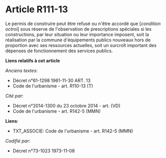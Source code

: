 # Article R111-13

Le permis de construire peut être refusé ou n'être accordé que [*condition octroi*] sous réserve de l'observation de
prescriptions spéciales si les constructions, par leur situation ou leur importance imposent, soit la réalisation par la
commune d'équipements publics nouveaux hors de proportion avec ses ressources actuelles, soit un surcroît important des
dépenses de fonctionnement des services publics.

**Liens relatifs à cet article**

_Anciens textes_:

  - Décret n°61-1298 1961-11-30 ART. 13
  - Code de l'urbanisme - art. R110-13 (T)

_Cité par_:

  - Décret n°2014-1300 du 23 octobre 2014 - art. (VD)
  - Code de l'urbanisme - art. R142-5 (MMN)

**Liens**:

  - TXT_ASSOCIE: Code de l'urbanisme - art. R142-5 (MMN)

_Codifié par_:

  - Décret n°73-1023 1973-11-08

